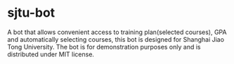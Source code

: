 # sjtu-bot
A bot that allows convenient access to training plan(selected courses), GPA and automatically selecting courses, this bot is designed for Shanghai Jiao Tong University. 
The bot is for demonstration purposes only and is distributed under MIT license.
